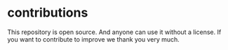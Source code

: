 # contributions
This repository is open source. And anyone can use it without a license. If you want to contribute to improve we thank you very much.
